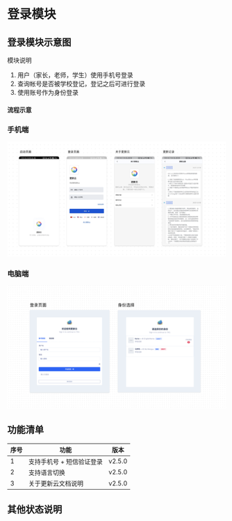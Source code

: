 # 登录模块


## 登录模块示意图

模块说明

1. 用户（家长，老师，学生）使用手机号登录
2. 查询帐号是否被学校登记，登记之后可进行登录
3. 使用账号作为身份登录

#### 流程示意

### 手机端


![alt text](/public/client/session/login_app.jpg)


### 电脑端

![alt text](/public/client/session/login_client.jpg)


## 功能清单
| 序号 | 功能 | 版本 |
|-------|-------|-------|
| 1 | 支持手机号 + 短信验证登录 | v2.5.0 |
| 2 | 支持语言切换 | v2.5.0 |
| 3 | 关于更新云文档说明 | v2.5.0 |
## 其他状态说明
